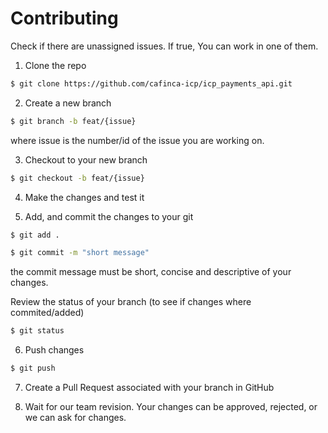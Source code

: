 # Contributing

Check if there are unassigned issues. If true, You can work in one of them.

1. Clone the repo

```bash
$ git clone https://github.com/cafinca-icp/icp_payments_api.git
```

2. Create a new branch

```bash
$ git branch -b feat/{issue}
```

where issue is the number/id of the issue you are working on.

3. Checkout to your new branch

```bash
$ git checkout -b feat/{issue}
```

4. Make the changes and test it

5. Add, and commit the changes to your git

```bash
$ git add .
```

```bash
$ git commit -m "short message"
```

the commit message must be short, concise and descriptive of your changes.

Review the status of your branch (to see if changes where commited/added)

```bash
$ git status
```

6. Push changes

```bash
$ git push
```

7. Create a Pull Request associated with your branch in GitHub

8. Wait for our team revision. Your changes can be approved, rejected, or we can ask for changes.
